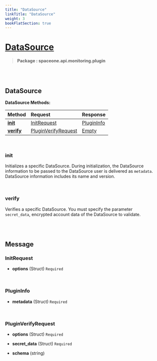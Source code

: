 ```yaml
---
title: "DataSource"
linkTitle: "DataSource"
weight: 3
bookFlatSection: true
---
```

# [DataSource](#DataSource)



>  **Package : spaceone.api.monitoring.plugin**

<br>
<br>

## DataSource





**DataSource Methods:**


| Method | Request | Response |
| :----- | :-------- | :-------- |
| [**init**](./DataSource#init) | [InitRequest](DataSource#initrequest) | [PluginInfo](./DataSource#plugininfo) |
| [**verify**](./DataSource#verify) | [PluginVerifyRequest](DataSource#pluginverifyrequest) | [Empty](./DataSource#empty) |



    
<br>

### init

Initializes a specific DataSource. During initialization, the DataSource information to be passed to the DataSource user is delivered as `metadata`. DataSource information includes its name and version.








    
<br>

### verify

Verifies a specific DataSource. You must specify the parameter `secret_data`, encrypted account data of the DataSource to validate.








    


<br>
<br>

## Message



### InitRequest
* **options** (Struct)  `Required` 

    <br>

### PluginInfo
* **metadata** (Struct)  `Required` 

    <br>

### PluginVerifyRequest
* **options** (Struct)  `Required` 

    
* **secret_data** (Struct)  `Required` 

    
* **schema** (string) 

    <br>

